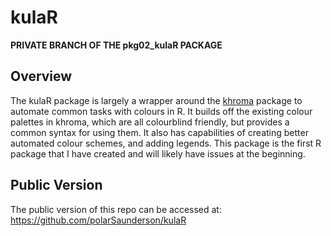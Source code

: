 # kulaR

**PRIVATE BRANCH OF THE pkg02_kulaR PACKAGE**

## Overview
The kulaR package is largely a wrapper around the [khroma](https://packages.tesselle.org/khroma/index.html) package to automate common tasks with colours in R. 
It builds off the existing colour palettes in khroma, which are all colourblind friendly, but provides a common syntax for using them. 
It also has capabilities of creating better automated colour schemes, and adding legends.
This package is the first R package that I have created and will likely have issues at the beginning.

## Public Version
The public version of this repo can be accessed at:
  https://github.com/polarSaunderson/kulaR

